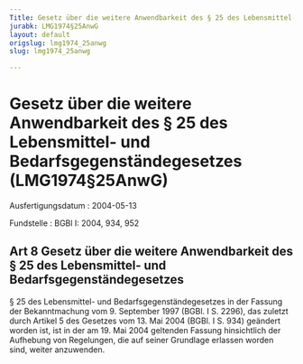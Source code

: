 ```yaml
---
Title: Gesetz über die weitere Anwendbarkeit des § 25 des Lebensmittel- und Bedarfsgegenständegesetzes
jurabk: LMG1974§25AnwG
layout: default
origslug: lmg1974_25anwg
slug: lmg1974_25anwg

---
```


# Gesetz über die weitere Anwendbarkeit des § 25 des Lebensmittel- und Bedarfsgegenständegesetzes (LMG1974§25AnwG)

Ausfertigungsdatum
:   2004-05-13

Fundstelle
:   BGBl I: 2004, 934, 952



## Art 8 Gesetz über die weitere Anwendbarkeit des § 25 des Lebensmittel- und Bedarfsgegenständegesetzes

§ 25 des Lebensmittel- und Bedarfsgegenständegesetzes in der Fassung der Bekanntmachung vom 9. September 1997 (BGBl. I S. 2296), das zuletzt durch Artikel 5 des Gesetzes vom 13. Mai 2004 (BGBl. I S. 934) geändert worden ist, ist in der am 19. Mai 2004 geltenden Fassung hinsichtlich der Aufhebung von Regelungen, die auf seiner Grundlage erlassen worden sind, weiter anzuwenden.

